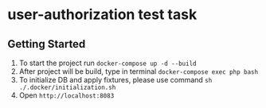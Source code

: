 # user-authorization test task

## Getting Started

1. To start the project run `docker-compose up -d --build`
2. After project will be build, type in terminal `docker-compose exec php bash`
3. To initialize DB and apply fixtures, please use command `sh ./.docker/initialization.sh`
4. Open `http://localhost:8083`